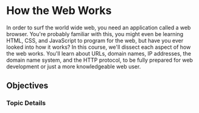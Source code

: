 # How the Web Works

In order to surf the world wide web, you need an application called a web browser. You're probably familiar with this, you might even be learning HTML, CSS, and JavaScript to program for the web, but have you ever looked into how it works? In this course, we'll dissect each aspect of how the web works. You'll learn about URLs, domain names, IP addresses, the domain name system, and the HTTP protocol, to be fully prepared for web development or just a more knowledgeable web user.

## Objectives

### Topic Details

